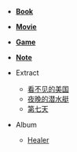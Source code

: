 
- [**Book**](/Book.md)

- [**Movie**](/Movie.md)

- [**Game**](/Game.md)

- [**Note**](/Note.md)

- Extract
    - [看不见的美国](/Book/看不见的美国.md)
    - [夜晚的潜水艇](/Book/夜晚的潜水艇.md)
    - [第七天](/Book/第七天.md)

- Album
    - [Healer](/Album/Healer/Healer.md)
